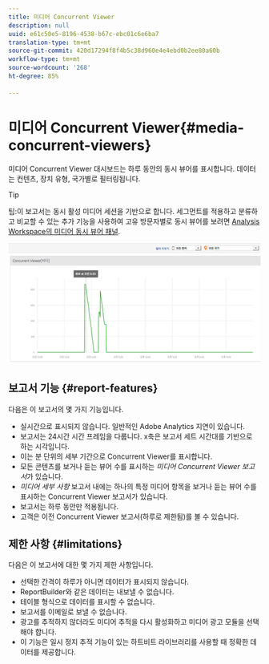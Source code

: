 ```yaml
---
title: 미디어 Concurrent Viewer
description: null
uuid: e61c50e5-8196-4538-b67c-ebc01c6e6ba7
translation-type: tm+mt
source-git-commit: 420d17294f8f4b5c38d960e4e4ebd0b2ee80a60b
workflow-type: tm+mt
source-wordcount: '268'
ht-degree: 85%

---
```



# 미디어 Concurrent Viewer{#media-concurrent-viewers}

미디어 Concurrent Viewer 대시보드는 하루 동안의 동시 뷰어를 표시합니다. 데이터는 컨텐츠, 장치 유형, 국가별로 필터링됩니다.

>[!TIP]
> 
> 팁:이 보고서는 동시 활성 미디어 세션을 기반으로 합니다.  세그먼트를 적용하고 분류하고 비교할 수 있는 추가 기능을 사용하여 고유 방문자별로 동시 뷰어를 보려면 [Analysis Workspace의 미디어 동시 뷰어 패널](https://docs.adobe.com/content/help/ko-KR/analytics/analyze/analysis-workspace/panels/media-concurrent-viewers.html).


![](assets/video-concurrent-viewers.png)

## 보고서 기능 {#report-features}

다음은 이 보고서의 몇 가지 기능입니다.

* 실시간으로 표시되지 않습니다. 일반적인 Adobe Analytics 지연이 있습니다.
* 보고서는 24시간 시간 프레임을 다룹니다. x축은 보고서 세트 시간대를 기반으로 하는 시각입니다.
* 이는 분 단위의 세부 기간으로 Concurrent Viewer를 표시합니다.
* 모든 콘텐츠를 보거나 듣는 뷰어 수를 표시하는 *미디어 Concurrent Viewer 보고서*&#x200B;가 있습니다.
* *미디어 세부 사항* 보고서 내에는 하나의 특정 미디어 항목을 보거나 듣는 뷰어 수를 표시하는 Concurrent Viewer 보고서가 있습니다.
* 보고서는 하루 동안만 적용됩니다.
* 고객은 이전 Concurrent Viewer 보고서(하루로 제한됨)를 볼 수 있습니다.

## 제한 사항 {#limitations}

다음은 이 보고서에 대한 몇 가지 제한 사항입니다.

* 선택한 간격이 하루가 아니면 데이터가 표시되지 않습니다.
* ReportBuilder와 같은 데이터는 내보낼 수 없습니다.
* 테이블 형식으로 데이터를 표시할 수 없습니다.
* 보고서를 이메일로 보낼 수 없습니다.
* 광고를 추적하지 않더라도 미디어 추적을 다시 활성화하고 미디어 광고 모듈을 선택해야 합니다.
* 이 기능은 일시 정지 추적 기능이 있는 하트비트 라이브러리를 사용할 때 정확한 데이터를 제공합니다.


